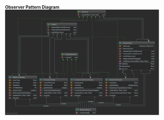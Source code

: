 **Observer Pattern Diagram**
![Screenshot](https://raw.githubusercontent.com/eduardozo/Cibernarium/master/Java/Design%20Patterns/ObserverPattern/img/weatherObserverPattern.png)